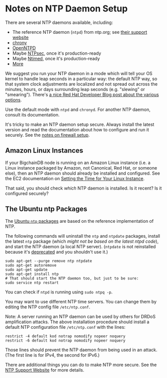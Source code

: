 <!---
Copyright BigchainDB GmbH and BigchainDB contributors
SPDX-License-Identifier: (Apache-2.0 AND CC-BY-4.0)
Code is Apache-2.0 and docs are CC-BY-4.0
--->

# Notes on NTP Daemon Setup

There are several NTP daemons available, including:

* The reference NTP daemon (`ntpd`) from ntp.org; see [their support website](http://support.ntp.org/bin/view/Support/WebHome)
* [chrony](https://chrony.tuxfamily.org/index.html)
* [OpenNTPD](http://www.openntpd.org/)
* Maybe [NTPsec](https://www.ntpsec.org/), once it's production-ready
* Maybe [Ntimed](http://nwtime.org/projects/ntimed/), once it's production-ready
* [More](https://en.wikipedia.org/wiki/Ntpd#Implementations)

We suggest you run your NTP daemon in a mode which will tell your OS kernel to handle leap seconds in a particular way: the default NTP way, so that system clock adjustments are localized and not spread out across the minutes, hours, or days surrounding leap seconds (e.g. "slewing" or "smearing"). There's [a nice Red Hat Developer Blog post about the various options](https://developers.redhat.com/blog/2015/06/01/five-different-ways-handle-leap-seconds-ntp/).

Use the default mode with `ntpd` and `chronyd`. For another NTP daemon, consult its documentation.

It's tricky to make an NTP daemon setup secure. Always install the latest version and read the documentation about how to configure and run it securely. See the [notes on firewall setup](firewall-notes.html).


## Amazon Linux Instances

If your BigchainDB node is running on an Amazon Linux instance (i.e. a Linux instance packaged by Amazon, not Canonical, Red Hat, or someone else), then an NTP daemon should already be installed and configured. See the EC2 documentation on [Setting the Time for Your Linux Instance](https://docs.aws.amazon.com/AWSEC2/latest/UserGuide/set-time.html).

That said, you should check _which_ NTP daemon is installed. Is it recent? Is it configured securely?


## The Ubuntu ntp Packages

The [Ubuntu `ntp` packages](https://launchpad.net/ubuntu/+source/ntp) are based on the reference implementation of NTP.

The following commands will uninstall the `ntp` and `ntpdate` packages, install the latest `ntp` package (which _might not be based on the latest ntpd code_), and start the NTP daemon (a local NTP server). (`ntpdate` is not reinstalled because it's [deprecated](https://askubuntu.com/questions/297560/ntpd-vs-ntpdate-pros-and-cons) and you shouldn't use it.)
```text
sudo apt-get --purge remove ntp ntpdate
sudo apt-get autoremove
sudo apt-get update
sudo apt-get install ntp
# That should start the NTP daemon too, but just to be sure:
sudo service ntp restart
```

You can check if `ntpd` is running using `sudo ntpq -p`.

You may want to use different NTP time servers. You can change them by editing the NTP config file `/etc/ntp.conf`.

Note: A server running an NTP daemon can be used by others for DRDoS amplification attacks. The above installation procedure should install a default NTP configuration file `/etc/ntp.conf` with the lines:
```text
restrict -4 default kod notrap nomodify nopeer noquery
restrict -6 default kod notrap nomodify nopeer noquery
```

Those lines should prevent the NTP daemon from being used in an attack. (The first line is for IPv4, the second for IPv6.)

There are additional things you can do to make NTP more secure. See the [NTP Support Website](http://support.ntp.org/bin/view/Support/WebHome) for more details.
